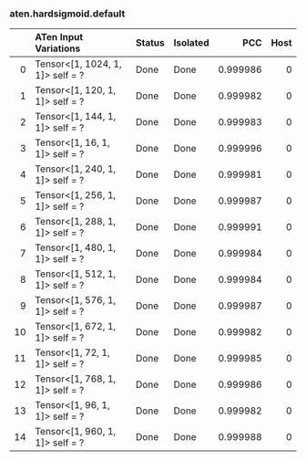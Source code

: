 ### aten.hardsigmoid.default
|    | ATen Input Variations            | Status   | Isolated   |      PCC |   Host |
|---:|:---------------------------------|:---------|:-----------|---------:|-------:|
|  0 | Tensor<[1, 1024, 1, 1]> self = ? | Done     | Done       | 0.999986 |      0 |
|  1 | Tensor<[1, 120, 1, 1]> self = ?  | Done     | Done       | 0.999982 |      0 |
|  2 | Tensor<[1, 144, 1, 1]> self = ?  | Done     | Done       | 0.999983 |      0 |
|  3 | Tensor<[1, 16, 1, 1]> self = ?   | Done     | Done       | 0.999996 |      0 |
|  4 | Tensor<[1, 240, 1, 1]> self = ?  | Done     | Done       | 0.999981 |      0 |
|  5 | Tensor<[1, 256, 1, 1]> self = ?  | Done     | Done       | 0.999987 |      0 |
|  6 | Tensor<[1, 288, 1, 1]> self = ?  | Done     | Done       | 0.999991 |      0 |
|  7 | Tensor<[1, 480, 1, 1]> self = ?  | Done     | Done       | 0.999984 |      0 |
|  8 | Tensor<[1, 512, 1, 1]> self = ?  | Done     | Done       | 0.999984 |      0 |
|  9 | Tensor<[1, 576, 1, 1]> self = ?  | Done     | Done       | 0.999987 |      0 |
| 10 | Tensor<[1, 672, 1, 1]> self = ?  | Done     | Done       | 0.999982 |      0 |
| 11 | Tensor<[1, 72, 1, 1]> self = ?   | Done     | Done       | 0.999985 |      0 |
| 12 | Tensor<[1, 768, 1, 1]> self = ?  | Done     | Done       | 0.999986 |      0 |
| 13 | Tensor<[1, 96, 1, 1]> self = ?   | Done     | Done       | 0.999982 |      0 |
| 14 | Tensor<[1, 960, 1, 1]> self = ?  | Done     | Done       | 0.999988 |      0 |

